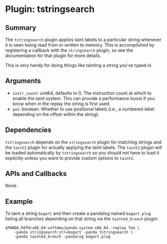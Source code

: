 Plugin: tstringsearch
===========

Summary
-------

The `tstringsearch` plugin applies taint labels to a particular string whenever it is seen being read from or written to memory. This is accomplished by registering a callback with the `stringsearch` plugin, so see the documentation for that plugin for more details.

This is very handy for doing things like tainting a string you've typed in.

Arguments
---------

* `instr_count`: uint64, defaults to 0. The instruction count at which to enable the taint system. This can provide a performance boost if you know when in the replay the string is first used.
* `pos`: boolean. Whether to use positional labels (i.e., a numbered label depending on the offset within the string).

Dependencies
------------

`tstringsearch` depends on the `stringsearch` plugin for matching strings and the `taint2` plugin for actually applying the taint labels. The `taint2` plugin will be loaded automatically by `tstringsearch` so you should not have to load it explicitly unless you want to provide custom options to `taint2`.

APIs and Callbacks
------------------

None.

Example
-------

To taint a string `bogart` and then create a pandalog named `bogart.plog` listing all branches depending on that string via the `tainted_branch` plugin:

    $PANDA_PATH/x86_64-softmmu/panda-system-x86_64 -replay foo \
        -panda stringsearch:str=bogart -panda tstringsearch \
        -panda tainted_branch -pandalog bogart.plog
